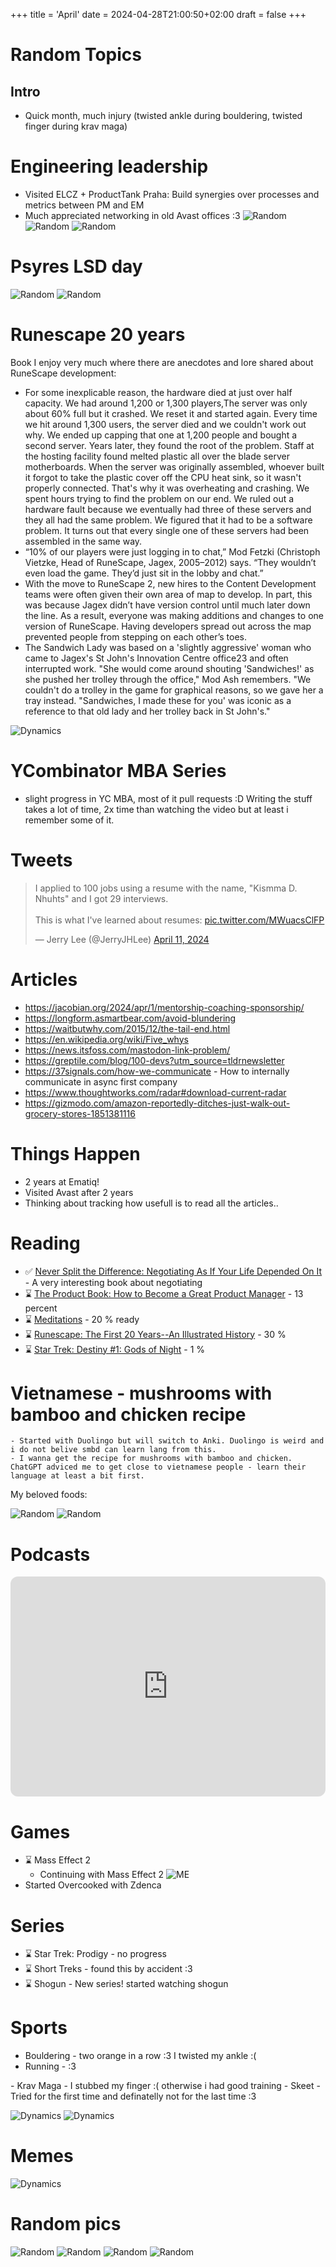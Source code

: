 +++
title = 'April'
date = 2024-04-28T21:00:50+02:00
draft = false
+++

<style>

 .youtube-video {
  aspect-ratio: 16 / 9;
  width: 100%;
}
  /* Styles for the photo container */
  .photo-container {
    display: flex;
    flex-wrap: wrap;
    justify-content: center;
    gap: 10px;
  }

  /* Styles for individual photos */
  .photo {
    width: 200px;
    height: 200px;
    object-fit: cover;
    border-radius: 5px;
    box-shadow: 0 0 5px rgba(0, 0, 0, 0.3);
  }
</style>

# Random Topics


## Intro
- Quick month, much injury (twisted ankle during bouldering, twisted finger during krav maga)



 # Engineering leadership
 - Visited ELCZ + ProductTank Praha: Build synergies over processes and metrics between PM and EM
 - Much appreciated networking in old Avast offices :3
![Random](/images/042024/avast_leadership.jpg)
![Random](/images/042024/avast_leadership2.jpg)
![Random](/images/042024/avast_leadership3.jpg)
 


 # Psyres LSD day
![Random](/images/042024/psyres.jpg)
![Random](/images/042024/psyres2.jpg)


# Runescape 20 years

Book I enjoy very much where there are anecdotes and lore shared about RuneScape development:

- For some inexplicable reason, the hardware died at just over half capacity. We had around 1,200 or 1,300 players,The server was only about 60% full but it crashed. We reset it and started again. Every time we hit around 1,300 users, the server died and we couldn't work out why. We ended up capping that one at 1,200 people and bought a second server. Years later, they found the root of the problem. Staff at the hosting facility found melted plastic all over the blade server motherboards. When the server was originally assembled, whoever built it forgot to take the plastic cover off the CPU heat sink, so it wasn't properly connected. That's why it was overheating and crashing. We spent hours trying to find the problem on our end. We ruled out a hardware fault because we eventually had three of these servers and they all had the same problem. We figured that it had to be a software problem. It turns out that every single one of these servers had been assembled in the same way.
- “10% of our players were just logging in to chat,” Mod Fetzki (Christoph Vietzke, Head of RuneScape, Jagex, 2005–2012) says. “They wouldn’t even load the game. They’d just sit in the lobby and chat.”
- With the move to RuneScape 2, new hires to the Content Development teams were often given their own area of map to develop. In part, this was because Jagex didn’t have version control until much later down the line. As a result, everyone was making additions and changes to one version of RuneScape. Having developers spread out across the map prevented people from stepping on each other’s toes.
- The Sandwich Lady was based on a 'slightly aggressive' woman who came to Jagex's St John's Innovation Centre office23 and often interrupted work. "She would come around shouting 'Sandwiches!' as she pushed her trolley through the office," Mod Ash remembers. "We couldn't do a trolley in the game for graphical reasons, so we gave her a tray instead. "Sandwiches, I made these for you' was iconic as a reference to that old lady and her trolley back in St John's."

![Dynamics](runescape_stronghold_of_security.jpg)

# YCombinator MBA Series

- slight progress in YC MBA, most of it pull requests :D Writing the stuff takes a lot of time, 2x time than watching the video but at least i remember some of it.


# Tweets

<blockquote class="twitter-tweet"><p lang="en" dir="ltr">I applied to 100 jobs using a resume with the name, &quot;Kismma D. Nhuhts&quot; and I got 29 interviews. <br><br>This is what I&#39;ve learned about resumes: <a href="https://t.co/MWuacsClFP">pic.twitter.com/MWuacsClFP</a></p>&mdash; Jerry Lee (@JerryJHLee) <a href="https://twitter.com/JerryJHLee/status/1778484920593055763?ref_src=twsrc%5Etfw">April 11, 2024</a></blockquote> <script async src="https://platform.twitter.com/widgets.js" charset="utf-8"></script>


# Articles
  - https://jacobian.org/2024/apr/1/mentorship-coaching-sponsorship/
  - https://longform.asmartbear.com/avoid-blundering
  - https://waitbutwhy.com/2015/12/the-tail-end.html
  - https://en.wikipedia.org/wiki/Five_whys
  - https://news.itsfoss.com/mastodon-link-problem/
  - https://greptile.com/blog/100-devs?utm_source=tldrnewsletter
  - https://37signals.com/how-we-communicate - How to internally communicate in async first company
  - https://www.thoughtworks.com/radar#download-current-radar
  - https://gizmodo.com/amazon-reportedly-ditches-just-walk-out-grocery-stores-1851381116

# Things Happen

- 2 years at Ematiq!
- Visited Avast after 2 years
- Thinking about tracking how usefull is to read all the articles..

# Reading
- ✅ [Never Split the Difference: Negotiating As If Your Life Depended On It](https://www.amazon.com/Never-Split-Difference-Negotiating-Depended/dp/0062407805) - A very interesting book about negotiating
- ⌛ [The Product Book: How to Become a Great Product Manager](https://www.amazon.com/Product-Book-Become-Great-Manager-ebook/dp/B071HFBGXR) - 13 percent
- ⌛ [Meditations](https://www.amazon.com/Meditations-Marcus-Aurelius/dp/1503280462) - 20 % ready
- ⌛ [Runescape: The First 20 Years--An Illustrated History](https://www.amazon.com/Runescape-First-Years-Illustrated-History/dp/1506721257) - 30 %
- ⌛ [Star Trek: Destiny #1: Gods of Night](https://www.amazon.com/Star-Trek-Destiny-Gods-Night-ebook/dp/B0015DTVGK/) - 1 %


# Vietnamese - mushrooms with bamboo and chicken recipe
    - Started with Duolingo but will switch to Anki. Duolingo is weird and i do not belive smbd can learn lang from this.
    - I wanna get the recipe for mushrooms with bamboo and chicken. ChatGPT adviced me to get close to vietnamese people - learn their language at least a bit first.

My beloved foods:


![Random](/images/042024/cina.jpg)
![Random](/images/042024/cina2.jpg)

# Podcasts

<iframe style="border-radius:12px" src="https://open.spotify.com/embed/episode/6iV8Yb1yh52oKF6vNNowWu?utm_source=generator&t=0" width="100%" height="352" frameBorder="0" allowfullscreen="" allow="autoplay; clipboard-write; encrypted-media; fullscreen; picture-in-picture" loading="lazy"></iframe>

# Games

  - ⌛ Mass Effect 2
    - Continuing with Mass Effect 2
    ![ME](/images/042024/masseffect.jpg)
  - Started Overcooked with Zdenca


# Series

- ⌛ Star Trek: Prodigy - no progress
- ⌛ Short Treks - found this by accident :3
- ⌛ Shogun - New series! started watching shogun

# Sports
   - Bouldering - two orange in a row :3 I twisted my ankle :(
   - Running -  :3
  <div class="strava-embed-placeholder" data-embed-type="activity" data-embed-id="11285424115" data-style="standard"></div><script src="https://strava-embeds.com/embed.js"></script>
   - Krav Maga - I stubbed my finger :( otherwise i had good training
   - Skeet - Tried for the first time and definatelly not for the last time :3

   ![Dynamics](/images/042024/skeet.png)
   ![Dynamics](/images/042024/boulder.png)


# Memes

![Dynamics](/images/042024/dynamics.jpg)

# Random pics

![Random](/images/042024/random1.jpg)
![Random](/images/042024/random2.jpg)
![Random](/images/042024/random3.jpg)
![Random](/images/042024/random4.jpg)